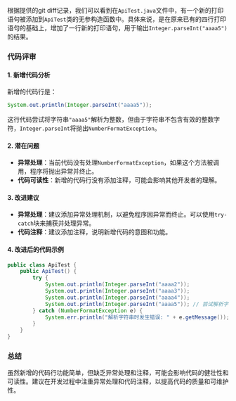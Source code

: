  
根据提供的git diff记录，我们可以看到在`ApiTest.java`文件中，有一个新的打印语句被添加到`ApiTest`类的无参构造函数中。具体来说，是在原来已有的四行打印语句的基础上，增加了一行新的打印语句，用于输出`Integer.parseInt("aaaa5")`的结果。

### 代码评审

#### 1. **新增代码分析**
新增的代码行是：
```java
System.out.println(Integer.parseInt("aaaa5"));
```
这行代码尝试将字符串`"aaaa5"`解析为整数，但由于字符串不包含有效的整数字符，`Integer.parseInt`将抛出`NumberFormatException`。

#### 2. **潜在问题**
- **异常处理**：当前代码没有处理`NumberFormatException`，如果这个方法被调用，程序将抛出异常并终止。
- **代码可读性**：新增的代码行没有添加注释，可能会影响其他开发者的理解。

#### 3. **改进建议**
- **异常处理**：建议添加异常处理机制，以避免程序因异常而终止。可以使用`try-catch`块来捕获并处理异常。
- **代码注释**：建议添加注释，说明新增代码的意图和功能。

#### 4. **改进后的代码示例**
```java
public class ApiTest {
    public ApiTest() {
        try {
            System.out.println(Integer.parseInt("aaaa2"));
            System.out.println(Integer.parseInt("aaaa3"));
            System.out.println(Integer.parseInt("aaaa4"));
            System.out.println(Integer.parseInt("aaaa5")); // 尝试解析字符串"aaaa5"为整数
        } catch (NumberFormatException e) {
            System.err.println("解析字符串时发生错误: " + e.getMessage());
        }
    }
}
```

### 总结
虽然新增的代码行功能简单，但缺乏异常处理和注释，可能会影响代码的健壮性和可读性。建议在开发过程中注重异常处理和代码注释，以提高代码的质量和可维护性。